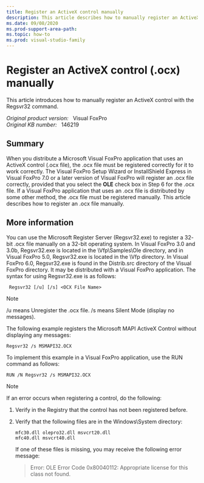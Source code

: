 ```yaml
---
title: Register an ActiveX control manually
description: This article describes how to manually register an ActiveX control with the Regsvr32 command.
ms.date: 09/08/2020
ms.prod-support-area-path: 
ms.topic: how-to
ms.prod: visual-studio-family
---
```

# Register an ActiveX control (.ocx) manually

This article introduces how to manually register an ActiveX control with the Regsvr32 command.

_Original product version:_ &nbsp; Visual FoxPro  
_Original KB number:_ &nbsp; 146219

## Summary

When you distribute a Microsoft Visual FoxPro application that uses an ActiveX control (.ocx file), the .ocx file must be registered correctly for it to work correctly. The Visual FoxPro Setup Wizard or InstallShield Express in Visual FoxPro 7.0 or a later version of Visual FoxPro will register an .ocx file correctly, provided that you select the **OLE** check box in Step 6 for the .ocx file. If a Visual FoxPro application that uses an .ocx file is distributed by some other method, the .ocx file must be registered manually. This article describes how to register an .ocx file manually.

## More information

You can use the Microsoft Register Server (Regsvr32.exe) to register a 32- bit .ocx file manually on a 32-bit operating system. In Visual FoxPro 3.0 and 3.0b, Regsvr32.exe is located in the \Vfp\Samples\Ole directory, and in Visual FoxPro 5.0, Regsvr32.exe is located in the \Vfp directory. In Visual FoxPro 6.0, Regsvr32.exe is found in the Distrib.src directory of the Visual FoxPro directory. It may be distributed with a Visual FoxPro application. The syntax for using Regsvr32.exe is as follows:

```console
 Regsvr32 [/u] [/s] <OCX File Name>
```  

> [!NOTE]
> /u means Unregister the .ocx file.
/s means Silent Mode (display no messages).

The following example registers the Microsoft MAPI ActiveX Control without displaying any messages:

```console
Regsvr32 /s MSMAPI32.OCX
```

To implement this example in a Visual FoxPro application, use the RUN command as follows:

```console
RUN /N Regsvr32 /s MSMAPI32.OCX
```

> [!NOTE]
> If an error occurs when registering a control, do the following:

1. Verify in the Registry that the control has not been registered before.

2. Verify that the following files are in the Windows\System directory:

    ```console
    mfc30.dll olepro32.dll msvcrt20.dll
    mfc40.dll msvcrt40.dll
    ```

    If one of these files is missing, you may receive the following error message:
    > Error: OLE Error Code 0x80040112: Appropriate license for this class not found.
